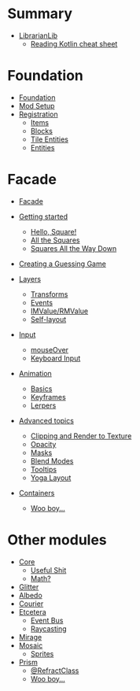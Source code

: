 # Summary

- [LibrarianLib](./librarianlib.md)
  - [Reading Kotlin cheat sheet](./reading_kotlin.md)

# Foundation

- [Foundation]()
- [Mod Setup]()
- [Registration]()
  - [Items]()
  - [Blocks]()
  - [Tile Entities]()
  - [Entities]()

# Facade

- [Facade](./facade/README.md)
- [Getting started](./facade/getting_started/README.md)
  - [Hello, Square!](./facade/getting_started/hello_square.md)
  - [All the Squares](./facade/getting_started/all_the_squares.md)
  - [Squares All the Way Down](./facade/getting_started/squares_all_the_way_down.md)
- [Creating a Guessing Game](./facade/guessing_game.md)
- [Layers](./facade/layers/README.md)
  - [Transforms](./facade/layers/transforms.md)
  - [Events]()
  - [IMValue/RMValue]()
  - [Self-layout]()

- [Input]()
  - [mouseOver]()
  - [Keyboard Input]()

- [Animation]()
  - [Basics]()
  - [Keyframes]()
  - [Lerpers]()

- [Advanced topics]()
  - [Clipping and Render to Texture]()
  - [Opacity]()
  - [Masks]()
  - [Blend Modes]()
  - [Tooltips]()
  - [Yoga Layout]()

- [Containers]()
  - [Woo boy…]()

# Other modules

- [Core]()
  - [Useful Shit]()
  - [Math?]()
- [Glitter](./glitter/README.md)
- [Albedo]()
- [Courier](./courier/README.md)
- [Etcetera](./etcetera/README.md)
  - [Event Bus](./etcetera/event_bus.md)
  - [Raycasting](./etcetera/raycasting.md)
- [Mirage]()
- [Mosaic]()
  - [Sprites]()
- [Prism](./prism/README.md)
  - [@RefractClass](./prism/refract_class.md)
  - [Woo boy…]()

